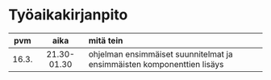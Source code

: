 # Työaikakirjanpito

| pvm   | aika        | mitä tein |
| :---: | :---------: | :-------- |
| 16.3. | 21.30-01.30 | ohjelman ensimmäiset suunnitelmat ja ensimmäisten komponenttien lisäys|